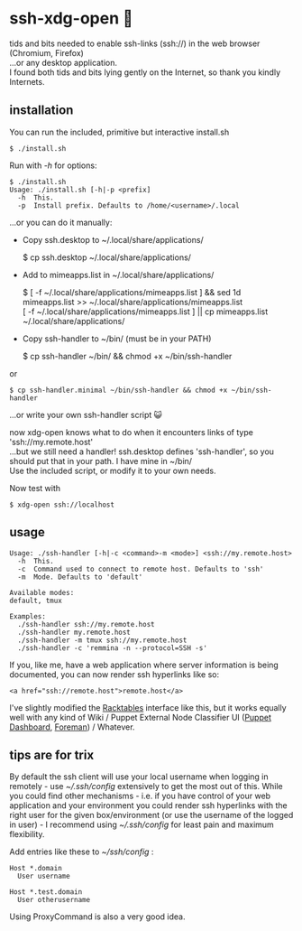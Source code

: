 ssh-xdg-open :penguin:
============

tids and bits needed to enable ssh-links (ssh://) in the web browser (Chromium, Firefox)  
...or any desktop application.  
I found both tids and bits lying gently on the Internet, so thank you kindly Internets.


installation
------------

You can run the included, primitive but interactive install.sh

    $ ./install.sh

Run with *-h* for options:

    $ ./install.sh
    Usage: ./install.sh [-h|-p <prefix]
      -h  This.
      -p  Install prefix. Defaults to /home/<username>/.local

...or you can do it manually:

* Copy ssh.desktop to ~/.local/share/applications/

    $ cp ssh.desktop ~/.local/share/applications/

* Add to mimeapps.list in ~/.local/share/applications/

    $ [ -f ~/.local/share/applications/mimeapps.list ] && sed 1d mimeapps.list >> ~/.local/share/applications/mimeapps.list \
      [ -f ~/.local/share/applications/mimeapps.list ] || cp mimeapps.list ~/.local/share/applications/
      
* Copy ssh-handler to ~/bin/ (must be in your PATH)

    $ cp ssh-handler ~/bin/ && chmod +x ~/bin/ssh-handler

or

    $ cp ssh-handler.minimal ~/bin/ssh-handler && chmod +x ~/bin/ssh-handler

...or write your own ssh-handler script :smiley_cat:

now xdg-open knows what to do when it encounters links of type 'ssh://my.remote.host'  
...but we still need a handler! ssh.desktop defines 'ssh-handler', so you should put that in your path. I have mine in ~/bin/  
Use the included script, or modify it to your own needs.

Now test with

    $ xdg-open ssh://localhost


usage
-----

    Usage: ./ssh-handler [-h|-c <command>-m <mode>] <ssh://my.remote.host>
      -h  This.
      -c  Command used to connect to remote host. Defaults to 'ssh'
      -m  Mode. Defaults to 'default'

    Available modes:
    default, tmux
    
    Examples:
      ./ssh-handler ssh://my.remote.host
      ./ssh-handler my.remote.host
      ./ssh-handler -m tmux ssh://my.remote.host
      ./ssh-handler -c 'remmina -n --protocol=SSH -s'

If you, like me, have a web application where server information is being documented, you can now render ssh hyperlinks like so:

    <a href="ssh://remote.host">remote.host</a>

I've slightly modified the [Racktables](http://racktables.org) interface like this, but it works equally well with any kind of Wiki / Puppet External Node Classifier UI ([Puppet Dashboard](https://puppetlabs.com/puppet/related-projects/dashboard/), [Foreman](http://theforeman.org/)) / Whatever.


tips are for trix
-----------------

By default the ssh client will use your local username when logging in remotely - use *~/.ssh/config* extensively to get the most out of this. While you could find other mechanisms - i.e. if you have control of your web application and your environment you could render ssh hyperlinks with the right user for the given box/environment (or use the username of the logged in user) - I recommend using *~/.ssh/config* for least pain and maximum flexibility.

Add entries like these to *~/ssh/config* :

    Host *.domain
      User username
    
    Host *.test.domain
      User otherusername

Using ProxyCommand is also a very good idea.

